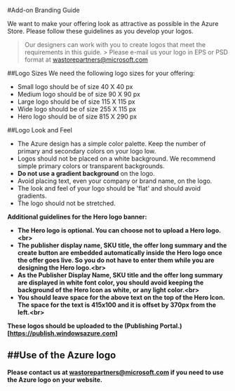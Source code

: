 #Add-on Branding Guide

We want to make your offering look as attractive as possible in the Azure Store. Please follow these guidelines as you develop your logos.

> Our designers can work with you to create logos that meet the requirements in this guide. > Please e-mail us your logo in EPS or PSD format at <wastorepartners@microsoft.com>

##Logo Sizes
We need the following logo sizes for your offering:

* Small logo should be of size 40 X 40 px
* Medium logo should be of size 90 X 90 px
* Large logo should be of size 115 X 115 px
* Wide logo should be of size 255 X 115 px
* Hero logo should be of size 815 X 290 px

##Logo Look and Feel

* The Azure design has a simple color palette. Keep the number of primary and secondary colors on your logo low.
* Logos should not be placed on a white background. We recommend simple primary colors or transparent backgrounds.
* **Do not use a gradient background** on the logo.
* Avoid placing text, even your company or brand name, on the logo. 
* The look and feel of your logo should be 'flat' and should avoid gradients.
* The logo should not be stretched.

<b>Additional guidelines for the Hero logo banner:<b/>

* The Hero logo is optional. You can choose not to upload a Hero logo.<br\>
* The publisher display name, SKU title, the offer long summary and the create button are embedded automatically inside the Hero logo once the offer goes live. So you do not have to enter them while you are designing the Hero logo.<br\>
* As the Publisher Display Name, SKU title and the offer long summary are displayed in white font color, you should avoid keeping the background of the Hero Icon as white, or any light color.<br\>
* You should leave space for the above text on the top of the Hero Icon. The space for the text is 415x100 and it is offset by 370px from the left.<br\>

These logos should be uploaded to the (Publishing Portal.)[https://publish.windowsazure.com]

##Use of the Azure logo
---
Please contact us at <wastorepartners@microsoft.com> if you need to use the Azure logo on your website.
